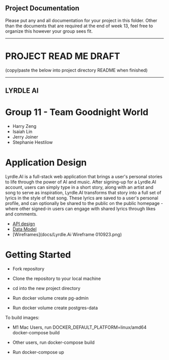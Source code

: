 ## Project Documentation

Please put any and all documentation for your project in this folder. Other than the documents that are required at the end of week 13, feel free to organize this however your group sees fit.

----

# PROJECT READ ME DRAFT
(copy/paste the below into project directory README when finished)

----

## LYRDLE AI

# Group 11 - Team Goodnight World
* Harry Zeng
* Isaiah Lin
* Jerry Joiner
* Stephanie Hestilow


# Application Design
Lyrdle.AI is a full-stack web application that brings a user's personal stories to life through the power of AI and music.  After signing-up for a Lyrdle.AI account, users can simply type in a short story, along with an artist and song to serve as inspiration, Lyrdle.AI transforms that story into a full set of lyrics in the style of that song.  These lyrics are saved to a user's personal profile, and can optionally be shared to the public on the public homepage - where other signed-in users can engage with shared lyrics through likes and comments.
* [API design](docs/api-design.md)
* [Data Model](docs/data-model.md)
* [Wireframes](docs/Lyrdle.Ai Wireframe 010923.png)


# Getting Started
* Fork repository

* Clone the repository to your local machine

* cd into the new project directory

* Run docker volume create pg-admin

* Run docker volume create postgres-data

To build images:
* M1 Mac Users, run DOCKER_DEFAULT_PLATFORM=linux/amd64 docker-compose build
* Other users, run docker-compose build

* Run docker-compose up
